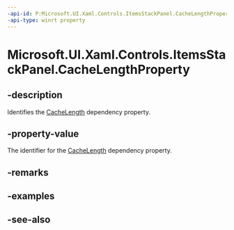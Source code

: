 ```yaml
---
-api-id: P:Microsoft.UI.Xaml.Controls.ItemsStackPanel.CacheLengthProperty
-api-type: winrt property
---
```


<!-- Property syntax
public Windows.UI.Xaml.DependencyProperty CacheLengthProperty { get; }
-->

# Microsoft.UI.Xaml.Controls.ItemsStackPanel.CacheLengthProperty

## -description
Identifies the [CacheLength](itemsstackpanel_cachelength.md) dependency property.

## -property-value
The identifier for the [CacheLength](itemsstackpanel_cachelength.md) dependency property.

## -remarks

## -examples

## -see-also
